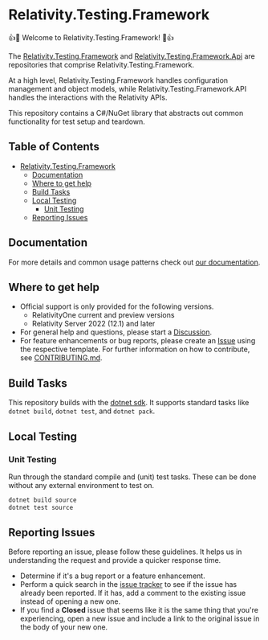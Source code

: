 # Relativity.Testing.Framework

:+1::tada: Welcome to Relativity.Testing.Framework! :tada::+1:

The [Relativity.Testing.Framework](https://github.com/relativitydev/relativity.testing.framework) and [Relativity.Testing.Framework.Api](https://github.com/relativitydev/relativity.testing.framework.api) are repositories that comprise Relativity.Testing.Framework.

At a high level, Relativity.Testing.Framework handles configuration management and object models, while Relativity.Testing.Framework.API handles the interactions with the Relativity APIs.

This repository contains a C#/NuGet library that abstracts out common functionality for test setup and teardown.

## Table of Contents

- [Relativity.Testing.Framework](#relativitytestingframework)
  - [Documentation](#documentation)
  - [Where to get help](#where-to-get-help)
  - [Build Tasks](#build-tasks)
  - [Local Testing](#local-testing)
    - [Unit Testing](#unit-testing)
  - [Reporting Issues](#reporting-issues)

## Documentation

For more details and common usage patterns check out [our documentation](https://relativitydev.github.io/relativity.testing.framework/).

## Where to get help

- Official support is only provided for the following versions.
  - RelativityOne current and preview versions
  - Relativity Server 2022 (12.1) and later
- For general help and questions, please start a [Discussion](https://github.com/relativitydev/relativity.testing.framework/discussions).
- For feature enhancements or bug reports, please create an [Issue](https://github.com/relativitydev/relativity.testing.framework/issues) using the respective template. For further information on how to contribute, see [CONTRIBUTING.md](https://github.com/relativitydev/relativity.testing.framework/blob/master/CONTRIBUTING.md).

## Build Tasks

This repository builds with the [dotnet sdk](https://dotnet.microsoft.com/download).
It supports standard tasks like `dotnet build`, `dotnet test`, and `dotnet pack`.

## Local Testing

### Unit Testing

Run through the standard compile and (unit) test tasks. These can be done without any external environment to test on.

```PowerShell
dotnet build source
dotnet test source
```

## Reporting Issues

Before reporting an issue, please follow these guidelines. It helps us in understanding the request and provide a quicker response time.

- Determine if it's a bug report or a feature enhancement.
- Perform a quick search in the [issue tracker](https://github.com/relativitydev/relativity.testing.framework/issues) to see if the issue has already been reported. If it has, add a comment to the existing issue instead of opening a new one.
- If you find a **Closed** issue that seems like it is the same thing that you're experiencing, open a new issue and include a link to the original issue in the body of your new one.
